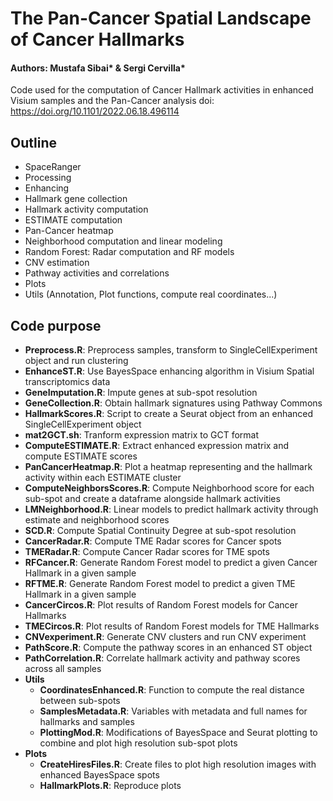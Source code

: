 # The Pan-Cancer Spatial Landscape of Cancer Hallmarks
#### Authors: Mustafa Sibai* & Sergi Cervilla*
Code used for the computation of Cancer Hallmark activities in enhanced Visium samples and the Pan-Cancer analysis
doi: https://doi.org/10.1101/2022.06.18.496114

## Outline
- SpaceRanger
- Processing
- Enhancing
- Hallmark gene collection
- Hallmark activity computation
- ESTIMATE computation
- Pan-Cancer heatmap
- Neighborhood computation and linear modeling
- Random Forest: Radar computation and RF models
- CNV estimation
- Pathway activities and correlations
- Plots
- Utils (Annotation, Plot functions, compute real coordinates...) 

## Code purpose
- **Preprocess.R**: Preprocess samples, transform to SingleCellExperiment object and run clustering
- **EnhanceST.R**: Use BayesSpace enhancing algorithm in Visium Spatial transcriptomics data
- **GeneImputation.R**: Impute genes at sub-spot resolution
- **GeneCollection.R**: Obtain hallmark signatures using Pathway Commons
- **HallmarkScores.R**: Script to create a Seurat object from an enhanced SingleCellExperiment object
- **mat2GCT.sh**: Tranform expression matrix to GCT format
- **ComputeESTIMATE.R**: Extract enhanced expression matrix and compute ESTIMATE scores
- **PanCancerHeatmap.R**: Plot a heatmap representing and the hallmark activity within each ESTIMATE cluster
- **ComputeNeighborsScores.R**: Compute Neighborhood score for each sub-spot and create a dataframe alongside hallmark activities
- **LMNeighborhood.R**: Linear models to predict hallmark activity through estimate and neighborhood scores
- **SCD.R**: Compute Spatial Continuity Degree at sub-spot resolution
- **CancerRadar.R**: Compute TME Radar scores for Cancer spots
- **TMERadar.R**: Compute Cancer Radar scores for TME spots
- **RFCancer.R**: Generate Random Forest model to predict a given Cancer Hallmark in a given sample
- **RFTME.R**: Generate Random Forest model to predict a given TME Hallmark in a given sample
- **CancerCircos.R**: Plot results of Random Forest models for Cancer Hallmarks
- **TMECircos.R**: Plot results of Random Forest models for TME Hallmarks
- **CNVexperiment.R**: Generate CNV clusters and run CNV experiment
- **PathScore.R**: Compute the pathway scores in an enhanced ST object
- **PathCorrelation.R**: Correlate hallmark activity and pathway scores across all samples
- **Utils** 
  - **CoordinatesEnhanced.R**: Function to compute the real distance between sub-spots
  - **SamplesMetadata.R**: Variables with metadata and full names for hallmarks and samples
  - **PlottingMod.R**: Modifications of BayesSpace and Seurat plotting to combine and plot high resolution sub-spot plots
- **Plots** 
  - **CreateHiresFiles.R**: Create files to plot high resolution images with enhanced BayesSpace spots
  - **HallmarkPlots.R**: Reproduce plots 


